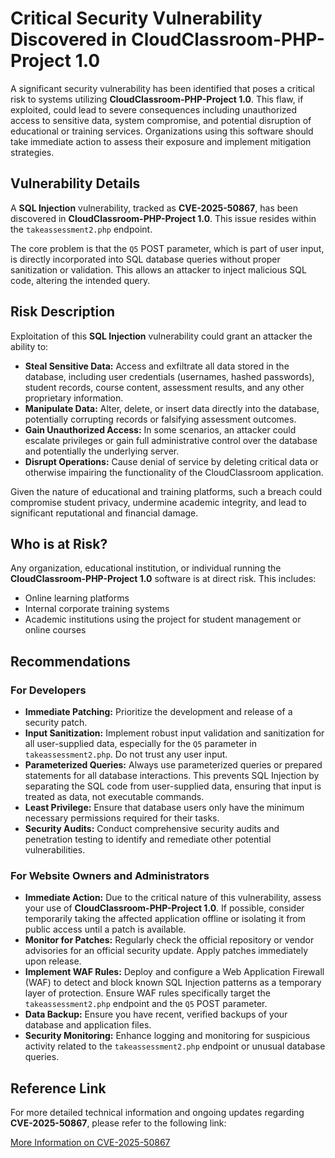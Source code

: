 # Critical Security Vulnerability Discovered in CloudClassroom-PHP-Project 1.0

A significant security vulnerability has been identified that poses a critical risk to systems utilizing **CloudClassroom-PHP-Project 1.0**. This flaw, if exploited, could lead to severe consequences including unauthorized access to sensitive data, system compromise, and potential disruption of educational or training services. Organizations using this software should take immediate action to assess their exposure and implement mitigation strategies.

## Vulnerability Details

A **SQL Injection** vulnerability, tracked as **CVE-2025-50867**, has been discovered in **CloudClassroom-PHP-Project 1.0**. This issue resides within the `takeassessment2.php` endpoint.

The core problem is that the `Q5` POST parameter, which is part of user input, is directly incorporated into SQL database queries without proper sanitization or validation. This allows an attacker to inject malicious SQL code, altering the intended query.

## Risk Description

Exploitation of this **SQL Injection** vulnerability could grant an attacker the ability to:

*   **Steal Sensitive Data:** Access and exfiltrate all data stored in the database, including user credentials (usernames, hashed passwords), student records, course content, assessment results, and any other proprietary information.
*   **Manipulate Data:** Alter, delete, or insert data directly into the database, potentially corrupting records or falsifying assessment outcomes.
*   **Gain Unauthorized Access:** In some scenarios, an attacker could escalate privileges or gain full administrative control over the database and potentially the underlying server.
*   **Disrupt Operations:** Cause denial of service by deleting critical data or otherwise impairing the functionality of the CloudClassroom application.

Given the nature of educational and training platforms, such a breach could compromise student privacy, undermine academic integrity, and lead to significant reputational and financial damage.

## Who is at Risk?

Any organization, educational institution, or individual running the **CloudClassroom-PHP-Project 1.0** software is at direct risk. This includes:

*   Online learning platforms
*   Internal corporate training systems
*   Academic institutions using the project for student management or online courses

## Recommendations

### For Developers

*   **Immediate Patching:** Prioritize the development and release of a security patch.
*   **Input Sanitization:** Implement robust input validation and sanitization for all user-supplied data, especially for the `Q5` parameter in `takeassessment2.php`. Do not trust any user input.
*   **Parameterized Queries:** Always use parameterized queries or prepared statements for all database interactions. This prevents SQL Injection by separating the SQL code from user-supplied data, ensuring that input is treated as data, not executable commands.
*   **Least Privilege:** Ensure that database users only have the minimum necessary permissions required for their tasks.
*   **Security Audits:** Conduct comprehensive security audits and penetration testing to identify and remediate other potential vulnerabilities.

### For Website Owners and Administrators

*   **Immediate Action:** Due to the critical nature of this vulnerability, assess your use of **CloudClassroom-PHP-Project 1.0**. If possible, consider temporarily taking the affected application offline or isolating it from public access until a patch is available.
*   **Monitor for Patches:** Regularly check the official repository or vendor advisories for an official security update. Apply patches immediately upon release.
*   **Implement WAF Rules:** Deploy and configure a Web Application Firewall (WAF) to detect and block known SQL Injection patterns as a temporary layer of protection. Ensure WAF rules specifically target the `takeassessment2.php` endpoint and the `Q5` POST parameter.
*   **Data Backup:** Ensure you have recent, verified backups of your database and application files.
*   **Security Monitoring:** Enhance logging and monitoring for suspicious activity related to the `takeassessment2.php` endpoint or unusual database queries.

## Reference Link

For more detailed technical information and ongoing updates regarding **CVE-2025-50867**, please refer to the following link:

[More Information on CVE-2025-50867](https://github.com/SacX-7/CVE-2025-50867)